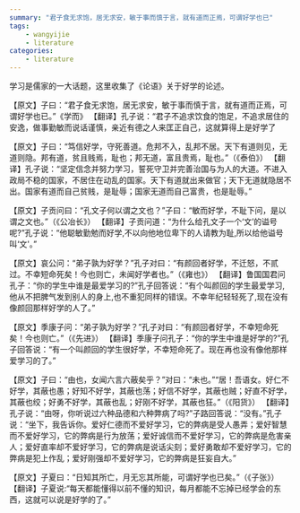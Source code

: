 ```yaml
---
summary: "君子食无求饱，居无求安，敏于事而慎于言，就有道而正焉，可谓好学也已"
tags:
    - wangyijie
    - literature
categories:
    - literature
---
```

学习是儒家的一大话题，这里收集了《论语》关于好学的论述。

【原文】子曰：“君子食无求饱，居无求安，敏于事而慎于言，就有道而正焉，可谓好学也已。”《学而》
【翻译】孔子说：“君子不追求饮食的饱足，不追求居住的安逸，做事勤敏而说话谨慎，亲近有德之人来匡正自己，这就算得上是好学了

【原文】子曰：“笃信好学，守死善道。危邦不入，乱邦不居。天下有道则见，无道则隐。邦有道，贫且贱焉，耻也；邦无道，富且贵焉，耻也。”（《泰伯》）
【翻译】孔子说：“坚定信念并努力学习，誓死守卫并完善治国与为人的大道。不进入政局不稳的国家，不居住在动乱的国家。天下有道就出来做官；天下无道就隐居不出。国家有道而自己贫贱，是耻辱；国家无道而自己富贵，也是耻辱。”

【原文】子贡问曰：“孔文子何以谓之文也？”子曰：“敏而好学，不耻下问，是以谓之文也。”（《公冶长》）
【翻译】子贡问道：“为什么给孔文子一个‘文’的谥号呢?”孔子说：“他聪敏勤勉而好学,不以向他地位卑下的人请教为耻,所以给他谥号叫‘文'。”

【原文】哀公问：“弟子孰为好学？”孔子对曰：“有颜回者好学，不迁怒，不贰过。不幸短命死矣！今也则亡，未闻好学者也。”（《雍也》）
【翻译】鲁国国君问孔子：“你的学生中谁是最爱学习的?”孔子回答说：“有个叫颜回的学生最爱学习,他从不把脾气发到别人的身上,也不重犯同样的错误。不幸年纪轻轻死了,现在没有像颜回那样好学的人了。”

【原文】季康子问：“弟子孰为好学？”孔子对曰：“有颜回者好学，不幸短命死矣！今也则亡。”（《先进》）
【翻译】季康子问孔子：“你的学生中谁是好学的?”孔子回答说：“有一个叫颜回的学生很好学，不幸短命死了。现在再也没有像他那样爱学习的了。”

【原文】子曰：“由也，女闻六言六蔽矣乎？”对曰：“未也。”“居！吾语女。好仁不好学，其蔽也愚；好知不好学，其蔽也荡；好信不好学，其蔽也贼；好直不好学，其蔽也绞；好勇不好学，其蔽也乱；好刚不好学，其蔽也狂。”（《阳货》）
【翻译】孔子说：“由呀，你听说过六种品德和六种弊病了吗?”子路回答说：“没有。”孔子说：“坐下，我告诉你。爱好仁德而不爱好学习，它的弊病是受人愚弄；爱好智慧而不爱好学习，它的弊病是行为放荡；爱好诚信而不爱好学习，它的弊病是危害亲人；爱好直率却不爱好学习，它的弊病是说话尖刻；爱好勇敢却不爱好学习，它的弊病是犯上作乱；爱好刚强却不爱好学习，它的弊病是狂妄自大。”

【原文】子夏曰：“日知其所亡，月无忘其所能，可谓好学也已矣。”（《子张》）
【翻译】子夏说:“每天都能懂得以前不懂的知识，每月都能不忘掉已经学会的东西，这就可以说是好学的了。”
